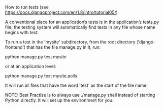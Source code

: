 How to run tests
(see https://docs.djangoproject.com/en/1.8/intro/tutorial05/)

A conventional place for an application’s tests is in the application’s tests.py file; the testing system will automatically find tests in any file whose name begins with test.

To run a test in the 'mysite' subdirectory, from the root directory ('django-frontend') that has the file manage.py in it, run:

python manage.py test mysite

or at an application level:

python manage.py test mysite.polls

It will run all files that have the word 'test' as the start of the file name.

NOTE: Best Practise is to always use ./manage.py shell instead of starting Python directly. It will set up the environment for you.